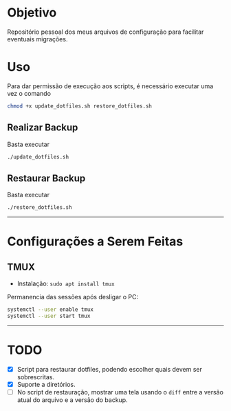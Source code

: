 # Objetivo
Repositório pessoal dos meus arquivos de configuração para facilitar eventuais migrações.

# Uso
Para dar permissão de execução aos scripts, é necessário executar uma vez o comando 
```sh
chmod +x update_dotfiles.sh restore_dotfiles.sh
```

## Realizar Backup
Basta executar 
```sh
./update_dotfiles.sh
```

## Restaurar Backup
Basta executar
```sh
./restore_dotfiles.sh
```

---
# Configurações a Serem Feitas
## TMUX

* Instalação: `sudo apt install tmux`

Permanencia das sessões após desligar o PC:
```sh
systemctl --user enable tmux
systemctl --user start tmux
```

---
# TODO
- [x] Script para restaurar dotfiles, podendo escolher quais devem ser sobrescritas.
- [x] Suporte a diretórios.
- [ ] No script de restauração, mostrar uma tela usando o `diff` entre a versão atual do arquivo e a versão do backup.
